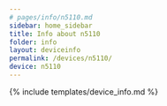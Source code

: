 ```yaml
---
# pages/info/n5110.md
sidebar: home_sidebar
title: Info about n5110
folder: info
layout: deviceinfo
permalink: /devices/n5110/
device: n5110
---
```

{% include templates/device_info.md %}
